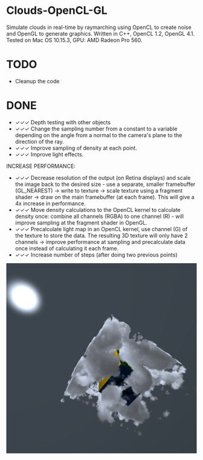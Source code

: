 # Clouds-OpenCL-GL

Simulate clouds in real-time by raymarching using OpenCL to create noise and OpenGL to generate graphics. Written in C++, OpenCL 1.2, OpenGL 4.1. Tested on Mac OS 10.15.3, GPU: AMD Radeon Pro 560.

# TODO

* Cleanup the code

# DONE

* ✓✓✓ Depth testing with other objects
* ✓✓✓ Change the sampling number from a constant to a variable depending on the angle from a normal to the camera's plane to the direction of the ray.
* ✓✓✓ Improve sampling of density at each point.
* ✓✓✓ Improve light effects.

INCREASE PERFORMANCE:

* ✓✓✓ Decrease resolution of the output (on Retina displays) and scale the image back to the desired size - use a separate, smaller framebuffer (GL_NEAREST) -> write to texture -> scale texture using a fragment shader -> draw on the main framebuffer (at each frame). This will give a 4x increase in performance. 
* ✓✓✓ Move density calculations to the OpenCL kernel to calculate density once: combine all channels (RGBA) to one channel (R) - will improve sampling at the fragment shader in OpenGL.
* ✓✓✓ Precalculate light map in an OpenCL kernel, use channel (G) of the texture to store the data. The resulting 3D texture will only have 2 channels -> improve performance at sampling and precalculate data once instead of calculating it each frame.
* ✓✓✓ Increase number of steps (after doing two previous points)

![](/screenshots/screenshot10.png)
